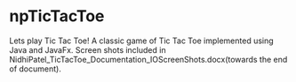# npTicTacToe
 Lets play Tic Tac Toe! A classic game of Tic Tac Toe implemented using Java and JavaFx.
Screen shots included in NidhiPatel_TicTacToe_Documentation_IOScreenShots.docx(towards the end of document).
